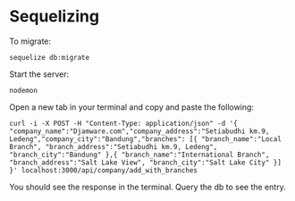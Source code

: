 # Sequelizing

To migrate:
```
sequelize db:migrate
```

Start the server:
```
nodemon
```

Open a new tab in your terminal and copy and paste the following:
```
curl -i -X POST -H "Content-Type: application/json" -d '{ "company_name":"Djamware.com","company_address":"Setiabudhi km.9, Ledeng","company_city":"Bandung","branches": [{ "branch_name":"Local Branch", "branch_address":"Setiabudhi km.9, Ledeng", "branch_city":"Bandung" },{ "branch_name":"International Branch", "branch_address":"Salt Lake View", "branch_city":"Salt Lake City" }] }' localhost:3000/api/company/add_with_branches
```

You should see the response in the terminal. Query the db to see the entry.

